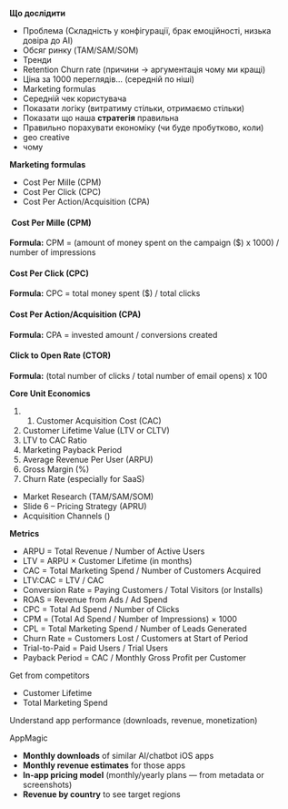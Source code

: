


**Що дослідити**
- Проблема (Складність у конфігурації, брак емоційності, низька довіра до AI)
- Обсяг ринку (TAM/SAM/SOM)
- Тренди
- Retention Churn rate (причини -> аргументація чому ми кращі)
- Ціна за 1000 переглядів... (середній по ніші)
- Marketing formulas
- Середній чек користувача
- Показати логіку (витратиму стільки, отримаємо стільки)
- Показати що наша **стратегія** правильна
- Правильно порахувати економіку (чи буде пробутково, коли)
- geo creative
- чому 

**Marketing formulas**
- Cost Per Mille (CPM)
- Cost Per Click (CPC)
- Cost Per Action/Acquisition (CPA)


####  Cost Per Mille (CPM)
**Formula:** CPM = (amount of money spent on the campaign ($) x 1000) / number of impressions

#### Cost Per Click (CPC)
**Formula:** CPC = total money spent ($) / total clicks

#### Cost Per Action/Acquisition (CPA)
**Formula:** CPA = invested amount / conversions created

#### Click to Open Rate (CTOR)
**Formula:** (total number of clicks / total number of email opens) x 100


**Core Unit Economics**
1. 1. Customer Acquisition Cost (CAC)
2. Customer Lifetime Value (LTV or CLTV)
3. LTV to CAC Ratio
4. Marketing Payback Period
5. Average Revenue Per User (ARPU)
6. Gross Margin (%)
7. Churn Rate (especially for SaaS)



- Market Research (TAM/SAM/SOM)
- Slide 6 – Pricing Strategy (APRU)
- Acquisition Channels ()


**Metrics**
- ARPU = Total Revenue / Number of Active Users
- LTV = ARPU × Customer Lifetime (in months)
- CAC = Total Marketing Spend / Number of Customers Acquired
- LTV:CAC = LTV / CAC
- Conversion Rate = Paying Customers / Total Visitors (or Installs)
- ROAS = Revenue from Ads / Ad Spend
- CPC = Total Ad Spend / Number of Clicks
- CPM = (Total Ad Spend / Number of Impressions) × 1000
- CPL = Total Marketing Spend / Number of Leads Generated
- Churn Rate = Customers Lost / Customers at Start of Period
- Trial-to-Paid = Paid Users / Trial Users
- Payback Period = CAC / Monthly Gross Profit per Customer


Get from competitors
- Customer Lifetime
- Total Marketing Spend


Understand app performance (downloads, revenue, monetization)

AppMagic
- **Monthly downloads** of similar AI/chatbot iOS apps
- **Monthly revenue estimates** for those apps
- **In-app pricing model** (monthly/yearly plans — from metadata or screenshots)
- **Revenue by country** to see target regions

